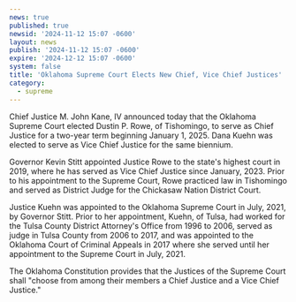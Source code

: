 ```yaml
---
news: true
published: true
newsid: '2024-11-12 15:07 -0600'
layout: news
publish: '2024-11-12 15:07 -0600'
expire: '2024-12-12 15:07 -0600'
system: false
title: 'Oklahoma Supreme Court Elects New Chief, Vice Chief Justices'
category:
  - supreme
---
```

Chief Justice M. John Kane, IV announced today that the Oklahoma Supreme Court elected Dustin P. Rowe, of Tishomingo, to serve as Chief Justice for a two-year term beginning January 1, 2025. Dana Kuehn was elected to serve as Vice Chief Justice for the same biennium.  

Governor Kevin Stitt appointed Justice Rowe to the state's highest court in 2019, where he has served as Vice Chief Justice since January, 2023. Prior to his appointment to the Supreme Court, Rowe practiced law in Tishomingo and served as District Judge for the Chickasaw Nation District Court.   

Justice Kuehn was appointed to the Oklahoma Supreme Court in July, 2021, by Governor Stitt. Prior to her appointment, Kuehn, of Tulsa, had worked for the Tulsa County District Attorney's Office from 1996 to 2006, served as judge in Tulsa County from 2006 to 2017, and was appointed to the Oklahoma Court of Criminal Appeals in 2017 where she served until her appointment to the Supreme Court in July, 2021.    

The Oklahoma Constitution provides that the Justices of the Supreme Court shall "choose from among their members a Chief Justice and a Vice Chief Justice."
